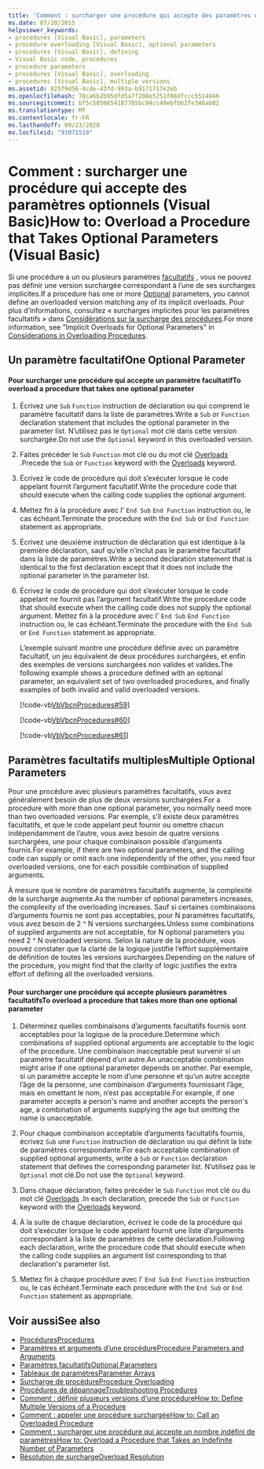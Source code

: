 ```yaml
---
title: 'Comment : surcharger une procédure qui accepte des paramètres optionnels'
ms.date: 07/20/2015
helpviewer_keywords:
- procedures [Visual Basic], parameters
- procedure overloading [Visual Basic], optional parameters
- procedures [Visual Basic], defining
- Visual Basic code, procedures
- procedure parameters
- procedures [Visual Basic], overloading
- procedures [Visual Basic], multiple versions
ms.assetid: 825f9d56-4cde-43fd-993a-b9171717e2eb
ms.openlocfilehash: 78ca6b2b95dfd5a7f208e5251f08dfccc5514946
ms.sourcegitcommit: bf5c5850654187705bc94cc40ebfb62fe346ab02
ms.translationtype: MT
ms.contentlocale: fr-FR
ms.lasthandoff: 09/23/2020
ms.locfileid: "91071519"
---
```

# <a name="how-to-overload-a-procedure-that-takes-optional-parameters-visual-basic"></a><span data-ttu-id="1a7eb-102">Comment : surcharger une procédure qui accepte des paramètres optionnels (Visual Basic)</span><span class="sxs-lookup"><span data-stu-id="1a7eb-102">How to: Overload a Procedure that Takes Optional Parameters (Visual Basic)</span></span>

<span data-ttu-id="1a7eb-103">Si une procédure a un ou plusieurs paramètres [facultatifs](../../../language-reference/modifiers/optional.md) , vous ne pouvez pas définir une version surchargée correspondant à l’une de ses surcharges implicites.</span><span class="sxs-lookup"><span data-stu-id="1a7eb-103">If a procedure has one or more [Optional](../../../language-reference/modifiers/optional.md) parameters, you cannot define an overloaded version matching any of its implicit overloads.</span></span> <span data-ttu-id="1a7eb-104">Pour plus d’informations, consultez « surcharges implicites pour les paramètres facultatifs » dans [Considérations sur la surcharge des procédures](./considerations-in-overloading-procedures.md).</span><span class="sxs-lookup"><span data-stu-id="1a7eb-104">For more information, see "Implicit Overloads for Optional Parameters" in [Considerations in Overloading Procedures](./considerations-in-overloading-procedures.md).</span></span>  
  
## <a name="one-optional-parameter"></a><span data-ttu-id="1a7eb-105">Un paramètre facultatif</span><span class="sxs-lookup"><span data-stu-id="1a7eb-105">One Optional Parameter</span></span>  
  
#### <a name="to-overload-a-procedure-that-takes-one-optional-parameter"></a><span data-ttu-id="1a7eb-106">Pour surcharger une procédure qui accepte un paramètre facultatif</span><span class="sxs-lookup"><span data-stu-id="1a7eb-106">To overload a procedure that takes one optional parameter</span></span>  
  
1. <span data-ttu-id="1a7eb-107">Écrivez une `Sub` `Function` instruction de déclaration ou qui comprend le paramètre facultatif dans la liste de paramètres.</span><span class="sxs-lookup"><span data-stu-id="1a7eb-107">Write a `Sub` or `Function` declaration statement that includes the optional parameter in the parameter list.</span></span> <span data-ttu-id="1a7eb-108">N’utilisez pas le `Optional` mot clé dans cette version surchargée.</span><span class="sxs-lookup"><span data-stu-id="1a7eb-108">Do not use the `Optional` keyword in this overloaded version.</span></span>  
  
2. <span data-ttu-id="1a7eb-109">Faites précéder le `Sub` `Function` mot clé ou du mot clé [Overloads](../../../language-reference/modifiers/overloads.md) .</span><span class="sxs-lookup"><span data-stu-id="1a7eb-109">Precede the `Sub` or `Function` keyword with the [Overloads](../../../language-reference/modifiers/overloads.md) keyword.</span></span>  
  
3. <span data-ttu-id="1a7eb-110">Écrivez le code de procédure qui doit s’exécuter lorsque le code appelant fournit l’argument facultatif.</span><span class="sxs-lookup"><span data-stu-id="1a7eb-110">Write the procedure code that should execute when the calling code supplies the optional argument.</span></span>  
  
4. <span data-ttu-id="1a7eb-111">Mettez fin à la procédure avec l' `End Sub` `End Function` instruction ou, le cas échéant.</span><span class="sxs-lookup"><span data-stu-id="1a7eb-111">Terminate the procedure with the `End Sub` or `End Function` statement as appropriate.</span></span>  
  
5. <span data-ttu-id="1a7eb-112">Écrivez une deuxième instruction de déclaration qui est identique à la première déclaration, sauf qu’elle n’inclut pas le paramètre facultatif dans la liste de paramètres.</span><span class="sxs-lookup"><span data-stu-id="1a7eb-112">Write a second declaration statement that is identical to the first declaration except that it does not include the optional parameter in the parameter list.</span></span>  
  
6. <span data-ttu-id="1a7eb-113">Écrivez le code de procédure qui doit s’exécuter lorsque le code appelant ne fournit pas l’argument facultatif.</span><span class="sxs-lookup"><span data-stu-id="1a7eb-113">Write the procedure code that should execute when the calling code does not supply the optional argument.</span></span> <span data-ttu-id="1a7eb-114">Mettez fin à la procédure avec l' `End Sub` `End Function` instruction ou, le cas échéant.</span><span class="sxs-lookup"><span data-stu-id="1a7eb-114">Terminate the procedure with the `End Sub` or `End Function` statement as appropriate.</span></span>  
  
     <span data-ttu-id="1a7eb-115">L’exemple suivant montre une procédure définie avec un paramètre facultatif, un jeu équivalent de deux procédures surchargées, et enfin des exemples de versions surchargées non valides et valides.</span><span class="sxs-lookup"><span data-stu-id="1a7eb-115">The following example shows a procedure defined with an optional parameter,  an equivalent set of two overloaded procedures, and finally examples of both invalid and valid overloaded versions.</span></span>  
  
     [!code-vb[VbVbcnProcedures#59](~/samples/snippets/visualbasic/VS_Snippets_VBCSharp/VbVbcnProcedures/VB/Class1.vb#59)]  
  
     [!code-vb[VbVbcnProcedures#60](~/samples/snippets/visualbasic/VS_Snippets_VBCSharp/VbVbcnProcedures/VB/Class1.vb#60)]  
  
     [!code-vb[VbVbcnProcedures#61](~/samples/snippets/visualbasic/VS_Snippets_VBCSharp/VbVbcnProcedures/VB/Class1.vb#61)]  
  
## <a name="multiple-optional-parameters"></a><span data-ttu-id="1a7eb-116">Paramètres facultatifs multiples</span><span class="sxs-lookup"><span data-stu-id="1a7eb-116">Multiple Optional Parameters</span></span>  

 <span data-ttu-id="1a7eb-117">Pour une procédure avec plusieurs paramètres facultatifs, vous avez généralement besoin de plus de deux versions surchargées.</span><span class="sxs-lookup"><span data-stu-id="1a7eb-117">For a procedure with more than one optional parameter, you normally need more than two overloaded versions.</span></span> <span data-ttu-id="1a7eb-118">Par exemple, s’il existe deux paramètres facultatifs, et que le code appelant peut fournir ou omettre chacun indépendamment de l’autre, vous avez besoin de quatre versions surchargées, une pour chaque combinaison possible d’arguments fournis.</span><span class="sxs-lookup"><span data-stu-id="1a7eb-118">For example, if there are two optional parameters, and the calling code can supply or omit each one independently of the other, you need four overloaded versions, one for each possible combination of supplied arguments.</span></span>  
  
 <span data-ttu-id="1a7eb-119">À mesure que le nombre de paramètres facultatifs augmente, la complexité de la surcharge augmente.</span><span class="sxs-lookup"><span data-stu-id="1a7eb-119">As the number of optional parameters increases, the complexity of the overloading increases.</span></span> <span data-ttu-id="1a7eb-120">Sauf si certaines combinaisons d’arguments fournis ne sont pas acceptables, pour N paramètres facultatifs, vous avez besoin de 2 ^ N versions surchargées.</span><span class="sxs-lookup"><span data-stu-id="1a7eb-120">Unless some combinations of supplied arguments are not acceptable, for N optional parameters you need 2 ^ N overloaded versions.</span></span> <span data-ttu-id="1a7eb-121">Selon la nature de la procédure, vous pouvez constater que la clarté de la logique justifie l’effort supplémentaire de définition de toutes les versions surchargées.</span><span class="sxs-lookup"><span data-stu-id="1a7eb-121">Depending on the nature of the procedure, you might find that the clarity of logic justifies the extra effort of defining all the overloaded versions.</span></span>  
  
#### <a name="to-overload-a-procedure-that-takes-more-than-one-optional-parameter"></a><span data-ttu-id="1a7eb-122">Pour surcharger une procédure qui accepte plusieurs paramètres facultatifs</span><span class="sxs-lookup"><span data-stu-id="1a7eb-122">To overload a procedure that takes more than one optional parameter</span></span>  
  
1. <span data-ttu-id="1a7eb-123">Déterminez quelles combinaisons d’arguments facultatifs fournis sont acceptables pour la logique de la procédure.</span><span class="sxs-lookup"><span data-stu-id="1a7eb-123">Determine which combinations of supplied optional arguments are acceptable to the logic of the procedure.</span></span> <span data-ttu-id="1a7eb-124">Une combinaison inacceptable peut survenir si un paramètre facultatif dépend d’un autre.</span><span class="sxs-lookup"><span data-stu-id="1a7eb-124">An unacceptable combination might arise if one optional parameter depends on another.</span></span> <span data-ttu-id="1a7eb-125">Par exemple, si un paramètre accepte le nom d’une personne et qu’un autre accepte l’âge de la personne, une combinaison d’arguments fournissant l’âge, mais en omettant le nom, n’est pas acceptable.</span><span class="sxs-lookup"><span data-stu-id="1a7eb-125">For example, if one parameter accepts a person's name and another accepts the person's age, a combination of arguments supplying the age but omitting the name is unacceptable.</span></span>  
  
2. <span data-ttu-id="1a7eb-126">Pour chaque combinaison acceptable d’arguments facultatifs fournis, écrivez `Sub` une `Function` instruction de déclaration ou qui définit la liste de paramètres correspondante.</span><span class="sxs-lookup"><span data-stu-id="1a7eb-126">For each acceptable combination of supplied optional arguments, write a `Sub` or `Function` declaration statement that defines the corresponding parameter list.</span></span> <span data-ttu-id="1a7eb-127">N’utilisez pas le `Optional` mot clé.</span><span class="sxs-lookup"><span data-stu-id="1a7eb-127">Do not use the `Optional` keyword.</span></span>  
  
3. <span data-ttu-id="1a7eb-128">Dans chaque déclaration, faites précéder le `Sub` `Function` mot clé ou du mot clé [Overloads](../../../language-reference/modifiers/overloads.md) .</span><span class="sxs-lookup"><span data-stu-id="1a7eb-128">In each declaration, precede the `Sub` or `Function` keyword with the [Overloads](../../../language-reference/modifiers/overloads.md) keyword.</span></span>  
  
4. <span data-ttu-id="1a7eb-129">À la suite de chaque déclaration, écrivez le code de la procédure qui doit s’exécuter lorsque le code appelant fournit une liste d’arguments correspondant à la liste de paramètres de cette déclaration.</span><span class="sxs-lookup"><span data-stu-id="1a7eb-129">Following each declaration, write the procedure code that should execute when the calling code supplies an argument list corresponding to that declaration's parameter list.</span></span>  
  
5. <span data-ttu-id="1a7eb-130">Mettez fin à chaque procédure avec l' `End Sub` `End Function` instruction ou, le cas échéant.</span><span class="sxs-lookup"><span data-stu-id="1a7eb-130">Terminate each procedure with the `End Sub` or `End Function` statement as appropriate.</span></span>  
  
## <a name="see-also"></a><span data-ttu-id="1a7eb-131">Voir aussi</span><span class="sxs-lookup"><span data-stu-id="1a7eb-131">See also</span></span>

- [<span data-ttu-id="1a7eb-132">Procédures</span><span class="sxs-lookup"><span data-stu-id="1a7eb-132">Procedures</span></span>](./index.md)
- [<span data-ttu-id="1a7eb-133">Paramètres et arguments d’une procédure</span><span class="sxs-lookup"><span data-stu-id="1a7eb-133">Procedure Parameters and Arguments</span></span>](./procedure-parameters-and-arguments.md)
- [<span data-ttu-id="1a7eb-134">Paramètres facultatifs</span><span class="sxs-lookup"><span data-stu-id="1a7eb-134">Optional Parameters</span></span>](./optional-parameters.md)
- [<span data-ttu-id="1a7eb-135">Tableaux de paramètres</span><span class="sxs-lookup"><span data-stu-id="1a7eb-135">Parameter Arrays</span></span>](./parameter-arrays.md)
- [<span data-ttu-id="1a7eb-136">Surcharge de procédure</span><span class="sxs-lookup"><span data-stu-id="1a7eb-136">Procedure Overloading</span></span>](./procedure-overloading.md)
- [<span data-ttu-id="1a7eb-137">Procédures de dépannage</span><span class="sxs-lookup"><span data-stu-id="1a7eb-137">Troubleshooting Procedures</span></span>](./troubleshooting-procedures.md)
- [<span data-ttu-id="1a7eb-138">Comment : définir plusieurs versions d'une procédure</span><span class="sxs-lookup"><span data-stu-id="1a7eb-138">How to: Define Multiple Versions of a Procedure</span></span>](./how-to-define-multiple-versions-of-a-procedure.md)
- [<span data-ttu-id="1a7eb-139">Comment : appeler une procédure surchargée</span><span class="sxs-lookup"><span data-stu-id="1a7eb-139">How to: Call an Overloaded Procedure</span></span>](./how-to-call-an-overloaded-procedure.md)
- [<span data-ttu-id="1a7eb-140">Comment : surcharger une procédure qui accepte un nombre indéfini de paramètres</span><span class="sxs-lookup"><span data-stu-id="1a7eb-140">How to: Overload a Procedure that Takes an Indefinite Number of Parameters</span></span>](./how-to-overload-a-procedure-that-takes-an-indefinite-number-of-parameters.md)
- [<span data-ttu-id="1a7eb-141">Résolution de surcharge</span><span class="sxs-lookup"><span data-stu-id="1a7eb-141">Overload Resolution</span></span>](./overload-resolution.md)
